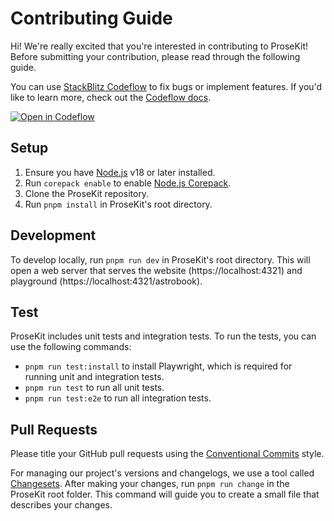 # Contributing Guide

Hi! We're really excited that you're interested in contributing to ProseKit! Before submitting your contribution, please read through the following guide.

You can use [StackBlitz Codeflow](https://stackblitz.com/codeflow) to fix bugs or implement features. If you'd like to learn more, check out the [Codeflow docs](https://developer.stackblitz.com/codeflow/what-is-codeflow).

[![Open in Codeflow](https://developer.stackblitz.com/img/open_in_codeflow.svg)](https://pr.new/prosekit/prosekit)

## Setup

1. Ensure you have [Node.js](https://nodejs.org/) v18 or later installed.
2. Run `corepack enable` to enable [Node.js Corepack](https://github.com/nodejs/corepack).
3. Clone the ProseKit repository.
4. Run `pnpm install` in ProseKit's root directory.

## Development

To develop locally, run `pnpm run dev` in ProseKit's root directory. This will open a web server that serves the website (https://localhost:4321) and playground (https://localhost:4321/astrobook).

## Test

ProseKit includes unit tests and integration tests. To run the tests, you can use the following commands:

- `pnpm run test:install` to install Playwright, which is required for running unit and integration tests.
- `pnpm run test` to run all unit tests.
- `pnpm run test:e2e` to run all integration tests.

## Pull Requests

Please title your GitHub pull requests using the [Conventional Commits](https://www.conventionalcommits.org/en/v1.0.0/) style.

For managing our project's versions and changelogs, we use a tool called [Changesets](https://github.com/changesets/changesets). After making your changes, run `pnpm run change` in the ProseKit root folder. This command will guide you to create a small file that describes your changes.
